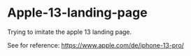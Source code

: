 # Apple-13-landing-page
Trying to imitate the apple 13 landing page.


See for reference: https://www.apple.com/de/iphone-13-pro/
